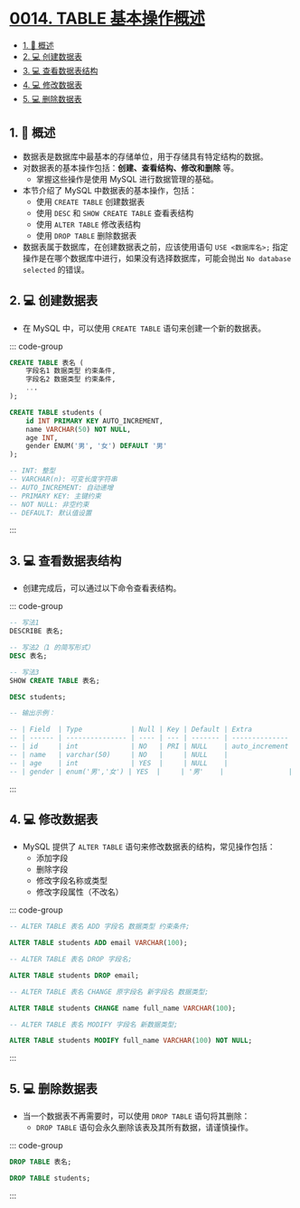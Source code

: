 # [0014. TABLE 基本操作概述](https://github.com/Tdahuyou/TNotes.sql/tree/main/notes/0014.%20TABLE%20%E5%9F%BA%E6%9C%AC%E6%93%8D%E4%BD%9C%E6%A6%82%E8%BF%B0)

<!-- region:toc -->

- [1. 📝 概述](#1--概述)
- [2. 💻 创建数据表](#2--创建数据表)
- [3. 💻 查看数据表结构](#3--查看数据表结构)
- [4. 💻 修改数据表](#4--修改数据表)
- [5. 💻 删除数据表](#5--删除数据表)

<!-- endregion:toc -->

## 1. 📝 概述

- 数据表是数据库中最基本的存储单位，用于存储具有特定结构的数据。
- 对数据表的基本操作包括：**创建、查看结构、修改和删除** 等。
  - 掌握这些操作是使用 MySQL 进行数据管理的基础。
- 本节介绍了 MySQL 中数据表的基本操作，包括：
  - 使用 `CREATE TABLE` 创建数据表
  - 使用 `DESC` 和 `SHOW CREATE TABLE` 查看表结构
  - 使用 `ALTER TABLE` 修改表结构
  - 使用 `DROP TABLE` 删除数据表
- 数据表属于数据库，在创建数据表之前，应该使用语句 `USE <数据库名>;` 指定操作是在哪个数据库中进行，如果没有选择数据库，可能会抛出 `No database selected` 的错误。

## 2. 💻 创建数据表

- 在 MySQL 中，可以使用 `CREATE TABLE` 语句来创建一个新的数据表。

::: code-group

```sql [基本语法]
CREATE TABLE 表名 (
    字段名1 数据类型 约束条件,
    字段名2 数据类型 约束条件,
    ...
);
```

```sql [示例]
CREATE TABLE students (
    id INT PRIMARY KEY AUTO_INCREMENT,
    name VARCHAR(50) NOT NULL,
    age INT,
    gender ENUM('男', '女') DEFAULT '男'
);

-- INT: 整型
-- VARCHAR(n): 可变长度字符串
-- AUTO_INCREMENT: 自动递增
-- PRIMARY KEY: 主键约束
-- NOT NULL: 非空约束
-- DEFAULT: 默认值设置
```

:::

## 3. 💻 查看数据表结构

- 创建完成后，可以通过以下命令查看表结构。

::: code-group

```sql [查看数据表结构的多种写法]
-- 写法1
DESCRIBE 表名;

-- 写法2（1 的简写形式）
DESC 表名;

-- 写法3
SHOW CREATE TABLE 表名;
```

```sql [示例]
DESC students;

-- 输出示例：

-- | Field  | Type            | Null | Key | Default | Extra          |
-- | ------ | --------------- | ---- | --- | ------- | -------------- |
-- | id     | int             | NO   | PRI | NULL    | auto_increment |
-- | name   | varchar(50)     | NO   |     | NULL    |                |
-- | age    | int             | YES  |     | NULL    |                |
-- | gender | enum('男','女') | YES  |     | '男'    |                |
```

:::

## 4. 💻 修改数据表

- MySQL 提供了 `ALTER TABLE` 语句来修改数据表的结构，常见操作包括：
  - 添加字段
  - 删除字段
  - 修改字段名称或类型
  - 修改字段属性（不改名）

::: code-group

```sql [添加字段]
-- ALTER TABLE 表名 ADD 字段名 数据类型 约束条件;

ALTER TABLE students ADD email VARCHAR(100);
```

```sql [删除字段]
-- ALTER TABLE 表名 DROP 字段名;

ALTER TABLE students DROP email;
```

```sql [修改字段名称或类型]
-- ALTER TABLE 表名 CHANGE 原字段名 新字段名 数据类型;

ALTER TABLE students CHANGE name full_name VARCHAR(100);
```

```sql [修改字段属性（不改名）]
-- ALTER TABLE 表名 MODIFY 字段名 新数据类型;

ALTER TABLE students MODIFY full_name VARCHAR(100) NOT NULL;
```

:::

## 5. 💻 删除数据表

- 当一个数据表不再需要时，可以使用 `DROP TABLE` 语句将其删除：
  - `DROP TABLE` 语句会永久删除该表及其所有数据，请谨慎操作。

::: code-group

```sql [基本语法]
DROP TABLE 表名;
```

```sql [示例]
DROP TABLE students;
```

:::
